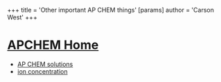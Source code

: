 +++
 title = 'Other important AP CHEM things'
[params]
	author = 'Carson West'
+++
# [APCHEM Home](./../apchem-home/)

- [AP CHEM solutions](./../ap-chem-solutions/)
- [ion concentration](./../ion-concentration/)
